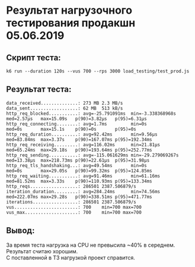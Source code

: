 # Результат нагрузочного тестирования продакшн 05.06.2019

## Скрипт теста:

```
k6 run --duration 120s --vus 700 --rps 3000 load_testing/test_prod.js
```

## Результат теста:

```
data_received..............: 273 MB 2.3 MB/s
data_sent..................: 62 MB  513 kB/s
http_req_blocked...........: avg=-25.791091ms  min=-3.338368968s  med=2.57µs   max=15.09s   p(90)=3.82µs   p(95)=6.31µs  
http_req_connecting........: avg=1.7ms         min=0s             med=0s       max=15.1s    p(90)=0s       p(95)=0s      
http_req_duration..........: avg=92.42ms       min=9.56µs         med=83.84ms  max=3.37s    p(90)=167.07ms p(95)=192.34ms
http_req_receiving.........: avg=116.02ms      min=21.81µs        med=65.24ms  max=29.18s   p(90)=193.64ms p(95)=252.77ms
http_req_sending...........: avg=-115.061629ms min=-29.279069267s med=13.38µs  max=218.73ms p(90)=22.61µs  p(95)=31.98µs 
http_req_tls_handshaking...: avg=49.54ms       min=0s             med=0s       max=29.05s   p(90)=99.32ms  p(95)=124.85ms
http_req_waiting...........: avg=91.46ms       min=61.16ms        med=81.52ms  max=3.33s    p(90)=110.93ms p(95)=133.34ms
http_reqs..................: 286501 2387.506879/s
iteration_duration.........: avg=284.24ms      min=74.56ms        med=222.07ms max=29.28s   p(90)=338.51ms p(95)=471.77ms
iterations.................: 286501 2387.506879/s
vus........................: 700    min=700 max=700
vus_max....................: 700    min=700 max=700
```

## Вывод:

За время теста нагрузка на CPU не превысила ~40% в середнем. Результат считаю хорошим.    
С поставленной в ТЗ нагрузкой проект справится.     
